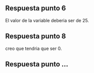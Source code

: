 ## Respuesta punto 6
El valor de la variable deberia ser de 25.
## Respuesta punto 8
creo que tendria que ser 0.
## Respuesta punto ...